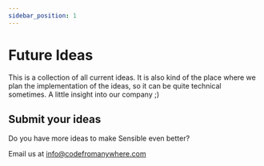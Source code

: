 ```yaml
---
sidebar_position: 1
---
```


# Future Ideas

This is a collection of all current ideas. It is also kind of the place where we plan the implementation of the ideas, so it can be quite technical sometimes. A little insight into our company ;)

## Submit your ideas

Do you have more ideas to make Sensible even better?

Email us at info@codefromanywhere.com
